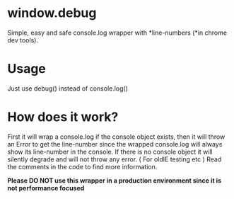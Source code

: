 window.debug
=====

Simple, easy and safe console.log wrapper with *line-numbers (*in chrome dev tools).


Usage
=====

Just use debug() instead of console.log()


How does it work?
=====

First it will wrap a console.log if the console object exists, then it will throw an Error to get the line-number since the wrapped console.log will always show its line-number in the console.
If there is no console object it will silently degrade and will not throw any error. ( For oldIE testing etc )
Read the comments in the code to find more information.

**Please DO NOT use this wrapper in a production environment since it is not performance focused**
